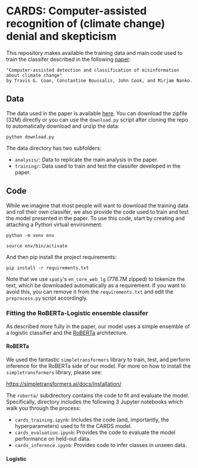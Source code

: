 # CARDS: Computer-assisted recognition of (climate change) denial and skepticism

This repository makes available the training data and main code used to train the classifer described in the following [paper](https://osf.io/preprints/socarxiv/crxfm/):

    "Computer-assisted detection and classification of misinformation about climate change" 
    by Travis G. Coan, Constantine Boussalis, John Cook, and Mirjam Nanko.

## Data

The data used in the paper is available [here](http://socialanalytics.ex.ac.uk/cards/data.zip). You can download the zipfile (32M) directly or you can use the `download.py` script after cloning the repo to automatically download and unzip the data:

`python download.py`

The data directory has two subfolders:

* `analysis/`: Data to replicate the main analysis in the paper.
* `training/`:  Data used to train and test the classifer developed in the paper.

## Code

While we imagine that most people will want to download the training data and roll their own classifer, we also provide the code used to train and test the model presented in the paper. To use this code, start by creating and attaching a Python virtual environment:

`python -m venv env`

`source env/bin/activate`

And then pip install the project requirements:

`pip install -r requirements.txt`

Note that we use `spaCy`'s `en_core_web_lg` (778.7M zipped) to tokenize the text, which be downloaded automatically as a requirement. If you want to avoid this, you can remove it from the `requirements.txt` and edit the `preprocess.py` script accordingly.

### Fitting the RoBERTa-Logistic ensemble classifer

As described more fully in the paper, our model uses a simple ensemble of a logistic classifier and the [RoBERTa](https://arxiv.org/abs/1907.11692) architecture.

#### RoBERTa

We used the fantastic `simpletransformers` library to train, test, and perform inference for the RoBERTa side of our model. For more on how to install the `simpletransformers` library, please see:

https://simpletransformers.ai/docs/installation/

The `roberta/` subdirectory contains the code to fit and evaluate the model. Specifically, directory includes the following 3 Jupyter notebooks which walk you through the process:

* `cards_training.ipynb`: Includes the code (and, importantly, the hyperparameters) used to fit the CARDS model.
* `cards_evaluation.ipynb`: Provides the code to evaluate the model performance on held-out data.
* `cards_inference.ipynb`: Provides code to infer classes in unseen data.

#### Logistic